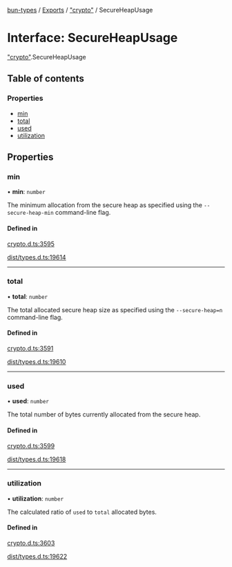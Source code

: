 [bun-types](https://github.com/oven-sh/bun-types/blob/master/api-docs/README.md) / [Exports](https://github.com/oven-sh/bun-types/blob/master/api-docs/modules.md) / ["crypto"](https://github.com/oven-sh/bun-types/blob/master/api-docs/modules/crypto_.md) / SecureHeapUsage

# Interface: SecureHeapUsage

["crypto"](https://github.com/oven-sh/bun-types/blob/master/api-docs/modules/crypto_.md).SecureHeapUsage

## Table of contents

### Properties

- [min](https://github.com/oven-sh/bun-types/blob/master/api-docs/interfaces/crypto_.SecureHeapUsage.md#min)
- [total](https://github.com/oven-sh/bun-types/blob/master/api-docs/interfaces/crypto_.SecureHeapUsage.md#total)
- [used](https://github.com/oven-sh/bun-types/blob/master/api-docs/interfaces/crypto_.SecureHeapUsage.md#used)
- [utilization](https://github.com/oven-sh/bun-types/blob/master/api-docs/interfaces/crypto_.SecureHeapUsage.md#utilization)

## Properties

### min

• **min**: `number`

The minimum allocation from the secure heap as specified using the `--secure-heap-min` command-line flag.

#### Defined in

[crypto.d.ts:3595](https://github.com/valgaze/bun-types/blob/6f8dbf8/crypto.d.ts#L3595)

[dist/types.d.ts:19614](https://github.com/valgaze/bun-types/blob/6f8dbf8/dist/types.d.ts#L19614)

___

### total

• **total**: `number`

The total allocated secure heap size as specified using the `--secure-heap=n` command-line flag.

#### Defined in

[crypto.d.ts:3591](https://github.com/valgaze/bun-types/blob/6f8dbf8/crypto.d.ts#L3591)

[dist/types.d.ts:19610](https://github.com/valgaze/bun-types/blob/6f8dbf8/dist/types.d.ts#L19610)

___

### used

• **used**: `number`

The total number of bytes currently allocated from the secure heap.

#### Defined in

[crypto.d.ts:3599](https://github.com/valgaze/bun-types/blob/6f8dbf8/crypto.d.ts#L3599)

[dist/types.d.ts:19618](https://github.com/valgaze/bun-types/blob/6f8dbf8/dist/types.d.ts#L19618)

___

### utilization

• **utilization**: `number`

The calculated ratio of `used` to `total` allocated bytes.

#### Defined in

[crypto.d.ts:3603](https://github.com/valgaze/bun-types/blob/6f8dbf8/crypto.d.ts#L3603)

[dist/types.d.ts:19622](https://github.com/valgaze/bun-types/blob/6f8dbf8/dist/types.d.ts#L19622)
